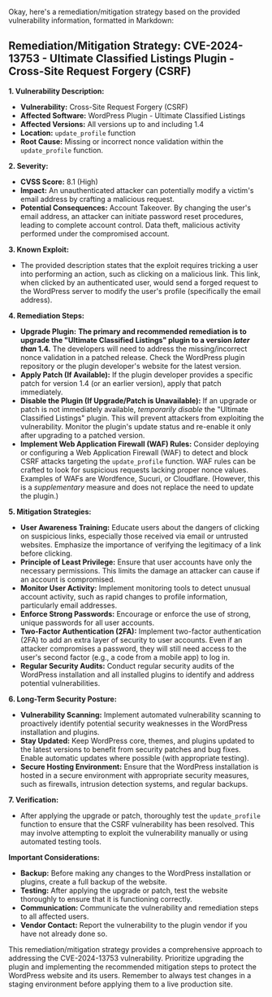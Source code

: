 Okay, here's a remediation/mitigation strategy based on the provided vulnerability information, formatted in Markdown:

## Remediation/Mitigation Strategy: CVE-2024-13753 - Ultimate Classified Listings Plugin - Cross-Site Request Forgery (CSRF)

**1. Vulnerability Description:**

*   **Vulnerability:** Cross-Site Request Forgery (CSRF)
*   **Affected Software:** WordPress Plugin - Ultimate Classified Listings
*   **Affected Versions:** All versions up to and including 1.4
*   **Location:** `update_profile` function
*   **Root Cause:** Missing or incorrect nonce validation within the `update_profile` function.

**2. Severity:**

*   **CVSS Score:** 8.1 (High)
*   **Impact:**  An unauthenticated attacker can potentially modify a victim's email address by crafting a malicious request.
*   **Potential Consequences:** Account Takeover. By changing the user's email address, an attacker can initiate password reset procedures, leading to complete account control.  Data theft, malicious activity performed under the compromised account.

**3. Known Exploit:**

*   The provided description states that the exploit requires tricking a user into performing an action, such as clicking on a malicious link.  This link, when clicked by an authenticated user, would send a forged request to the WordPress server to modify the user's profile (specifically the email address).

**4. Remediation Steps:**

*   **Upgrade Plugin:** **The primary and recommended remediation is to upgrade the "Ultimate Classified Listings" plugin to a version *later than* 1.4.**  The developers will need to address the missing/incorrect nonce validation in a patched release.  Check the WordPress plugin repository or the plugin developer's website for the latest version.
*   **Apply Patch (If Available):** If the plugin developer provides a specific patch for version 1.4 (or an earlier version), apply that patch immediately.
*   **Disable the Plugin (If Upgrade/Patch is Unavailable):** If an upgrade or patch is not immediately available, *temporarily disable* the "Ultimate Classified Listings" plugin.  This will prevent attackers from exploiting the vulnerability.  Monitor the plugin's update status and re-enable it only after upgrading to a patched version.
*   **Implement Web Application Firewall (WAF) Rules:** Consider deploying or configuring a Web Application Firewall (WAF) to detect and block CSRF attacks targeting the `update_profile` function.  WAF rules can be crafted to look for suspicious requests lacking proper nonce values.  Examples of WAFs are Wordfence, Sucuri, or Cloudflare.  (However, this is a *supplementary* measure and does not replace the need to update the plugin.)

**5. Mitigation Strategies:**

*   **User Awareness Training:** Educate users about the dangers of clicking on suspicious links, especially those received via email or untrusted websites.  Emphasize the importance of verifying the legitimacy of a link before clicking.
*   **Principle of Least Privilege:** Ensure that user accounts have only the necessary permissions.  This limits the damage an attacker can cause if an account is compromised.
*   **Monitor User Activity:** Implement monitoring tools to detect unusual account activity, such as rapid changes to profile information, particularly email addresses.
*   **Enforce Strong Passwords:** Encourage or enforce the use of strong, unique passwords for all user accounts.
*   **Two-Factor Authentication (2FA):**  Implement two-factor authentication (2FA) to add an extra layer of security to user accounts.  Even if an attacker compromises a password, they will still need access to the user's second factor (e.g., a code from a mobile app) to log in.
*   **Regular Security Audits:** Conduct regular security audits of the WordPress installation and all installed plugins to identify and address potential vulnerabilities.

**6. Long-Term Security Posture:**

*   **Vulnerability Scanning:** Implement automated vulnerability scanning to proactively identify potential security weaknesses in the WordPress installation and plugins.
*   **Stay Updated:**  Keep WordPress core, themes, and plugins updated to the latest versions to benefit from security patches and bug fixes.  Enable automatic updates where possible (with appropriate testing).
*   **Secure Hosting Environment:** Ensure that the WordPress installation is hosted in a secure environment with appropriate security measures, such as firewalls, intrusion detection systems, and regular backups.

**7. Verification:**

*   After applying the upgrade or patch, thoroughly test the `update_profile` function to ensure that the CSRF vulnerability has been resolved.  This may involve attempting to exploit the vulnerability manually or using automated testing tools.

**Important Considerations:**

*   **Backup:** Before making any changes to the WordPress installation or plugins, create a full backup of the website.
*   **Testing:** After applying the upgrade or patch, test the website thoroughly to ensure that it is functioning correctly.
*   **Communication:**  Communicate the vulnerability and remediation steps to all affected users.
*   **Vendor Contact:** Report the vulnerability to the plugin vendor if you have not already done so.

This remediation/mitigation strategy provides a comprehensive approach to addressing the CVE-2024-13753 vulnerability.  Prioritize upgrading the plugin and implementing the recommended mitigation steps to protect the WordPress website and its users. Remember to always test changes in a staging environment before applying them to a live production site.